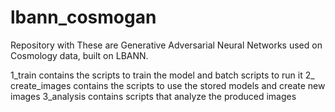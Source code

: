 # lbann_cosmogan

Repository with 
These are Generative Adversarial Neural Networks used on Cosmology data, built on LBANN.

1_train contains the scripts to train the model and batch scripts to run it
2_ create_images contains the scripts to use the stored models and create new images
3_analysis contains scripts that analyze the produced images
